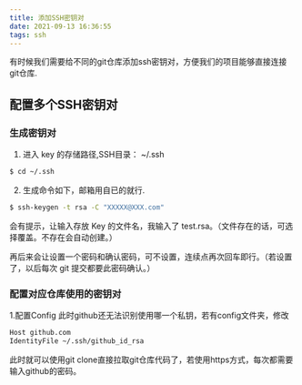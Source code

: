```yaml
---
title: 添加SSH密钥对
date: 2021-09-13 16:36:55
tags: ssh
---
```

有时候我们需要给不同的git仓库添加ssh密钥对，方便我们的项目能够直接连接git仓库.

## 配置多个SSH密钥对

### 生成密钥对
1. 进入 key 的存储路径,SSH目录： ~/.ssh

``` bash
$ cd ~/.ssh
```
2. 生成命令如下，邮箱用自已的就行.

``` bash
$ ssh-keygen -t rsa -C "XXXXX@XXX.com"
```
会有提示，让输入存放 Key 的文件名，我输入了 test.rsa。（文件存在的话，可选择覆盖。不存在会自动创建。）

再后来会让设置一个密码和确认密码，可不设置，连续点再次回车即行。（若设置了，以后每次 git 提交都要此密码确认。）

### 配置对应仓库使用的密钥对
1.配置Config
此时github还无法识别使用哪一个私钥，若有config文件夹，修改
``` bash
Host github.com
IdentityFile ~/.ssh/github_id_rsa
```
此时就可以使用git clone直接拉取git仓库代码了，若使用https方式，每次都需要输入github的密码。
